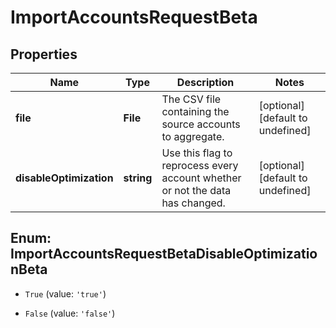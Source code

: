 # ImportAccountsRequestBeta

## Properties

Name | Type | Description | Notes
------------ | ------------- | ------------- | -------------
**file** | **File** | The CSV file containing the source accounts to aggregate. | [optional] [default to undefined]
**disableOptimization** | **string** | Use this flag to reprocess every account whether or not the data has changed. | [optional] [default to undefined]



## Enum: ImportAccountsRequestBetaDisableOptimizationBeta


* `True` (value: `'true'`)

* `False` (value: `'false'`)



